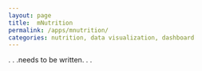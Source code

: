 ```yaml
---
layout: page
title:  mNutrition
permalink: /apps/mnutrition/
categories: nutrition, data visualization, dashboard
---
```


. . .needs to be written. . .